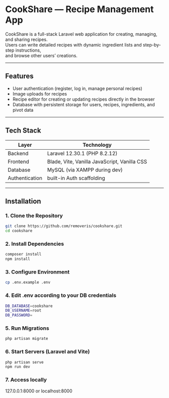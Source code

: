# CookShare — Recipe Management App

CookShare is a full-stack Laravel web application for creating, managing, and sharing recipes.  
Users can write detailed recipes with dynamic ingredient lists and step-by-step instructions,  
and browse other users’ creations.

---

## Features

- User authentication (register, log in, manage personal recipes)
- Image uploads for recipes
- Recipe editor for creating or updating recipes directly in the browser
- Database with persistent storage for users, recipes, ingredients, and pivot data

---

## Tech Stack

| Layer | Technology |
|-------|-------------|
| Backend | Laravel 12.30.1 (PHP 8.2.12) |
| Frontend | Blade, Vite, Vanilla JavaScript, Vanilla CSS |
| Database | MySQL (via XAMPP during dev) |
| Authentication | built-in Auth scaffolding |

---

## Installation

### 1. Clone the Repository
```bash
git clone https://github.com/removeris/cookshare.git
cd cookshare
```
### 2. Install Dependencies
```bash
composer install
npm install
```
### 3. Configure Environment
```bash
cp .env.example .env
```
### 4. Edit .env according to your DB credentials
```bash
DB_DATABASE=cookshare
DB_USERNAME=root
DB_PASSWORD=
```
### 5. Run Migrations
```bash
php artisan migrate
```
### 6. Start Servers (Laravel and Vite)
```bash
php artisan serve
npm run dev
```
### 7. Access locally
127.0.0.1:8000 or localhost:8000

